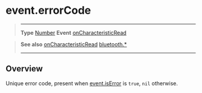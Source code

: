 # event.errorCode

> --------------------- ------------------------------------------------------------------------------------------
> __Type__              [Number](https://docs.coronalabs.com/api/type/Number.html)
> __Event__             [onCharacteristicRead](/plugin/bluetooth/type/Gatt/event/onCharacteristicRead/)


> __See also__          [onCharacteristicRead](/plugin/bluetooth/type/Gatt/event/onCharacteristicRead/)
>						[bluetooth.*](/plugin/bluetooth/)
> --------------------- ------------------------------------------------------------------------------------------

## Overview

Unique error code, present when [event.isError](/plugin/bluetooth/type/Gatt/event/onCharacteristicRead/isError) is `true`, `nil` otherwise.